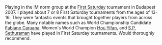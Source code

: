 Playing in the IM norm group at the [First Saturday](https://firstsaturday.hu/) tournament in Budapest 2007. I played about 7 or 8 First Saturday tournaments from the ages of 13-16.
They were fantastic events that brought together players from across the globe. Many notable names such as World Championship Candidate [Fabiano Caruana](https://en.wikipedia.org/wiki/Fabiano_Caruana), Women's World Champion [Hou Yifan](https://en.wikipedia.org/wiki/Hou_Yifan), and [S.P. Sethuraman](https://en.wikipedia.org/wiki/S._P._Sethuraman)
have played in First Saturday tournaments. Would thoroughly recommend.
